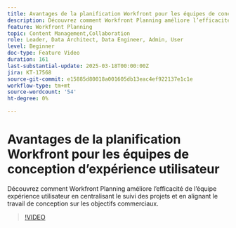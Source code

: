 ```yaml
---
title: Avantages de la planification Workfront pour les équipes de conception d’expérience utilisateur
description: Découvrez comment Workfront Planning améliore l’efficacité de l’équipe expérience utilisateur en centralisant le suivi des projets et en alignant le travail de conception sur les objectifs commerciaux.
feature: Workfront Planning
topic: Content Management,Collaboration
role: Leader, Data Architect, Data Engineer, Admin, User
level: Beginner
doc-type: Feature Video
duration: 161
last-substantial-update: 2025-03-18T00:00:00Z
jira: KT-17568
source-git-commit: e15885d80018a001605db13eac4ef922137e1c1e
workflow-type: tm+mt
source-wordcount: '54'
ht-degree: 0%

---
```



# Avantages de la planification Workfront pour les équipes de conception d’expérience utilisateur

Découvrez comment Workfront Planning améliore l’efficacité de l’équipe expérience utilisateur en centralisant le suivi des projets et en alignant le travail de conception sur les objectifs commerciaux.

>[!VIDEO](https://video.tv.adobe.com/v/3452182/?learn=on&enablevpops&captions=fre_fr)
